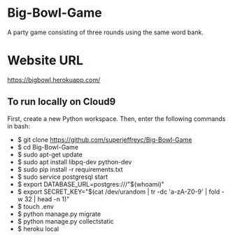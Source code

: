 # Big-Bowl-Game
A party game consisting of three rounds using the same word bank.

# Website URL
https://bigbowl.herokuapp.com/

## To run locally on Cloud9
First, create a new Python workspace. Then, enter the following commands in bash:
- $ git clone https://github.com/superjeffreyc/Big-Bowl-Game
- $ cd Big-Bowl-Game
- $ sudo apt-get update
- $ sudo apt install libpq-dev python-dev
- $ sudo pip install -r requirements.txt
- $ sudo service postgresql start
- $ export DATABASE_URL=postgres:///"$(whoami)"
- $ export SECRET_KEY="$(cat /dev/urandom | tr -dc 'a-zA-Z0-9' | fold -w 32 | head -n 1)"
- $ touch .env
- $ python manage.py migrate
- $ python manage.py collectstatic
- $ heroku local
